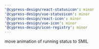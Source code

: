 ```yaml
---
'@cypress-design/react-statusicon': minor
'@cypress-design/vue-statusicon': minor
'@cypress-design/react-icon': minor
'@cypress-design/vue-icon': minor
'@cypress-design/icon-registry': minor
---
```


move animation of running status to SMIL
